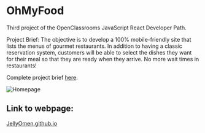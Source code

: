 # OhMyFood
Third project of the OpenClassrooms JavaScript React Developer Path.

Project Brief: The objective is to develop a 100% mobile-friendly site that lists the menus of gourmet restaurants. In addition to having a classic reservation system, customers will be able to select the dishes they want for their meal so that they are ready when they arrive. No more wait times in restaurants!

Complete project brief [here](https://github.com/JellyOmen/OhMyFood/files/11216886/Creative.Brief.-.Ohmyfood.pdf).



![Homepage](https://user-images.githubusercontent.com/101015711/231609831-6c29624d-9014-4740-a45b-9f1dd3b9ec5e.png)


## Link to webpage:
[JellyOmen.github.io](https://jellyomen.github.io/)
